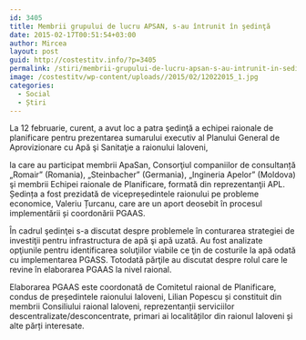 ```yaml
---
id: 3405
title: Membrii grupului de lucru APSAN, s-au întrunit în şedinţă
date: 2015-02-17T00:51:54+03:00
author: Mircea
layout: post
guid: http://costestitv.info/?p=3405
permalink: /stiri/membrii-grupului-de-lucru-apsan-s-au-intrunit-in-sedinta/
image: /costestitv/wp-content/uploads//2015/02/12022015_1.jpg
categories:
  - Social
  - Știri
---
```

La 12 februarie, curent, a avut loc a patra şedinţă a echipei raionale de planificare pentru prezentarea sumarului executiv al Planului General de Aprovizionare cu Apă şi Sanitaţie a raionului Ialoveni,<!--more-->

la care au participat membrii ApaSan, Consorţiul companiilor de consultanță „Romair&#8221; (Romania), „Steinbacher&#8221; (Germania), „Ingineria Apelor&#8221; (Moldova) şi membrii Echipei raionale de Planificare, formată din reprezentanţii APL. Ședința a fost prezidată de vicepreședintele raionului pe probleme economice, Valeriu Țurcanu, care are un aport deosebit în procesul implementării și coordonării PGAAS.

În cadrul şedinţei s-a discutat despre problemele în conturarea strategiei de investiţii pentru infrastructura de apă şi apă uzată. Au fost analizate opţiunile pentru identificarea soluţiilor viabile ce ţin de costurile la apă odată cu implementarea PGASS. Totodată părţile au discutat despre rolul care le revine în elaborarea PGAAS la nivel raional.

Elaborarea PGAAS este coordonată de Comitetul raional de Planificare, condus de președintele raionului Ialoveni, Lilian Popescu și constituit din membrii Consiliului raional Ialoveni, reprezentanții serviciilor descentralizate/desconcentrate, primari ai localităților din raionul Ialoveni și alte părți interesate.